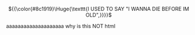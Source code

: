 <p align="center"> ${{\color{#8c1919}\Huge{\texttt{I USED TO SAY "I WANNA DIE BEFORE IM OLD",}}}}$ </p>



aaaaaaaaaaaaaaaaaaaa why is this NOT html
